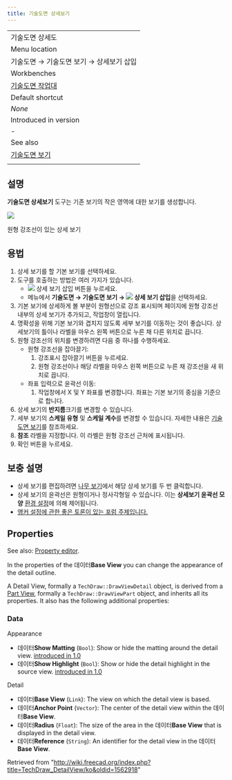 ```yaml
---
title: 기술도면 상세보기
---
```


|                                                                   |
| ----------------------------------------------------------------- |
| 기술도면 상세도                                                   |
| Menu location                                                     |
| 기술도면 → 기술도면 보기 → 상세보기 삽입                          |
| Workbenches                                                       |
| [기술도면 작업대](/TechDraw_Workbench/ko "TechDraw Workbench/ko") |
| Default shortcut                                                  |
| _None_                                                            |
| Introduced in version                                             |
| -                                                                 |
| See also                                                          |
| [기술도면 보기](/TechDraw_View/ko "TechDraw View/ko")             |
|                                                                   |

## 설명

**기술도면 상세보기** 도구는 기존 보기의 작은 영역에 대한 보기를 생성합니다.

![](/images/ViewDetail.png)

원형 강조선이 있는 상세 보기

## 용법

1. 상세 보기를 할 기본 보기를 선택하세요.
2. 도구를 호출하는 방법은 여러 가지가 있습니다.
   - ![](/images/TechDraw_DetailView.svg) 상세 보기 삽입 버튼을 누르세요.
   * 메뉴에서 **기술도면 → 기술도면 보기 → ![](/images/TechDraw_DetailView.svg) 상세 보기 삽입**을 선택하세요.
3. 기본 보기에 상세하게 볼 부분이 원형선으로 강조 표시되며 페이지에 원형 강조선 내부의 상세 보기가 추가되고, 작업창이 열립니다.
4. 명확성을 위해 기본 보기와 겹치지 않도록 세부 보기를 이동하는 것이 좋습니다. 상세보기의 틀이나 라벨을 마우스 왼쪽 버튼으로 누른 채 다른 위치로 끕니다.
5. 원형 강조선의 위치를 ​​변경하려면 다음 중 하나를 수행하세요.
   - 원형 강조선을 잡아끌기:
     1. 강조표시 잡아끌기 버튼을 누르세요.
     2. 원형 강조선이나 해당 라벨을 마우스 왼쪽 버튼으로 누른 채 강조선을 새 위치로 끕니다.
   - 좌표 입력으로 윤곽선 이동:
     1. 작업창에서 X 및 Y 좌표를 변경합니다. 좌표는 기본 보기의 중심을 기준으로 합니다.
6. 상세 보기의 **반지름**크기를 변경할 수 있습니다.
7. 세부 보기의 **스케일 유형** 및 **스케일 계수**를 변경할 수 있습니다. 자세한 내용은 [기술도면 보기](/TechDraw_View#Properties/ko "TechDraw View")를 참조하세요.
8. **참조** 라벨을 지정합니다. 이 라벨은 원형 강조선 근처에 표시됩니다.
9. 확인 버튼을 누르세요.

## 보충 설명

- 상세 보기를 편집하려면 [나무 보기](/Tree_view/ko "Tree view/ko")에서 해당 상세 보기를 두 번 클릭합니다.
- 상세 보기의 윤곽선은 원형이거나 정사각형일 수 있습니다. 이는 **상세보기 윤곽선 모양** [환경 설정](/TechDraw_Preferences/ko#주석 "TechDraw Preferences/ko")에 의해 제어됩니다.
- [앵커 설정에 관한 좋은 토론이 있는 포럼 주제입니다.](https://www.forum.freecadweb.org/viewtopic.php?f=35&t=34055#p285281)

## Properties

See also: [Property editor](/Property_editor "Property editor").

In the properties of the 데이터**Base View** you can change the appearance of the detail outline.

A Detail View, formally a `TechDraw::DrawViewDetail` object, is derived from a [Part View](/TechDraw_View#Properties_Part_View "TechDraw View"), formally a `TechDraw::DrawViewPart` object, and inherits all its properties. It also has the following additional properties:

### Data

Appearance

- 데이터**Show Matting** (`Bool`): Show or hide the matting around the detail view. [introduced in 1.0](/Release_notes_1.0 "Release notes 1.0")
- 데이터**Show Highlight** (`Bool`): Show or hide the detail highlight in the source view. [introduced in 1.0](/Release_notes_1.0 "Release notes 1.0")

Detail

- 데이터**Base View** (`Link`): The view on which the detail view is based.
- 데이터**Anchor Point** (`Vector`): The center of the detail view within the 데이터**Base View**.
- 데이터**Radius** (`Float`): The size of the area in the 데이터**Base View** that is displayed in the detail view.
- 데이터**Reference** (`String`): An identifier for the detail view in the 데이터**Base View**.

Retrieved from "<http://wiki.freecad.org/index.php?title=TechDraw_DetailView/ko&oldid=1562918>"

